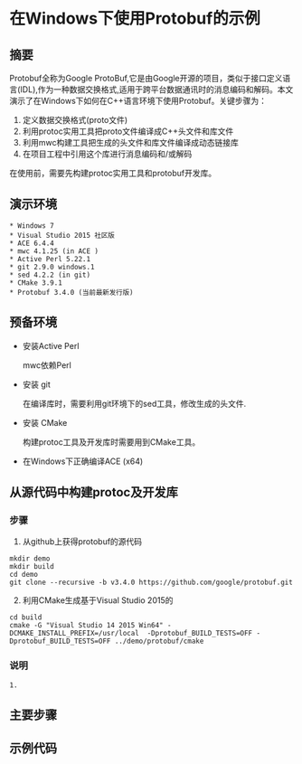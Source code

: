 # 在Windows下使用Protobuf的示例

## 摘要

Protobuf全称为Google ProtoBuf,它是由Google开源的项目，类似于接口定义语言(IDL),作为一种数据交换格式,适用于跨平台数据通讯时的消息编码和解码。本文演示了在Windows下如何在C++语言环境下使用Protobuf。关键步骤为：
 1. 定义数据交换格式(proto文件)
 2. 利用protoc实用工具把proto文件编译成C++头文件和库文件
 3. 利用mwc构建工具把生成的头文件和库文件编译成动态链接库
 4. 在项目工程中引用这个库进行消息编码和/或解码

在使用前，需要先构建protoc实用工具和protobuf开发库。

## 演示环境

    * Windows 7
    * Visual Studio 2015 社区版
    * ACE 6.4.4
    * mwc 4.1.25 (in ACE )
    * Active Perl 5.22.1
    * git 2.9.0 windows.1
    * sed 4.2.2 (in git)
    * CMake 3.9.1
    * Protobuf 3.4.0 (当前最新发行版)

## 预备环境
  
  * 安装Active Perl
  
    mwc依赖Perl
    
  * 安装 git 
  
    在编译库时，需要利用git环境下的sed工具，修改生成的头文件.
  * 安装 CMake 
  
    构建protoc工具及开发库时需要用到CMake工具。
  * 在Windows下正确编译ACE (x64)
  
## 从源代码中构建protoc及开发库

### 步骤
    
1. 从github上获得protobuf的源代码

~~~
mkdir demo
mkdir build
cd demo
git clone --recursive -b v3.4.0 https://github.com/google/protobuf.git
~~~
    
2. 利用CMake生成基于Visual Studio 2015的
~~~
cd build
cmake -G "Visual Studio 14 2015 Win64" -DCMAKE_INSTALL_PREFIX=/usr/local  -Dprotobuf_BUILD_TESTS=OFF -Dprotobuf_BUILD_TESTS=OFF ../demo/protobuf/cmake
~~~
    
### 说明 
    1. 

## 主要步骤

## 示例代码


